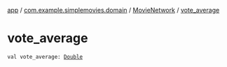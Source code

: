 [app](../../index.md) / [com.example.simplemovies.domain](../index.md) / [MovieNetwork](index.md) / [vote_average](./vote_average.md)

# vote_average

`val vote_average: `[`Double`](https://kotlinlang.org/api/latest/jvm/stdlib/kotlin/-double/index.html)